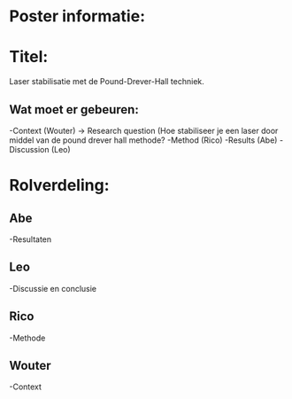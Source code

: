 # Poster informatie:

# Titel:
Laser stabilisatie met de Pound-Drever-Hall techniek.

## Wat moet er gebeuren:
-Context (Wouter) -> Research question (Hoe stabiliseer je een laser door middel van de pound drever hall methode?
-Method (Rico)
-Results (Abe)
-Discussion (Leo)

# Rolverdeling:

## Abe
-Resultaten
## Leo
-Discussie en conclusie
## Rico
-Methode
## Wouter
-Context